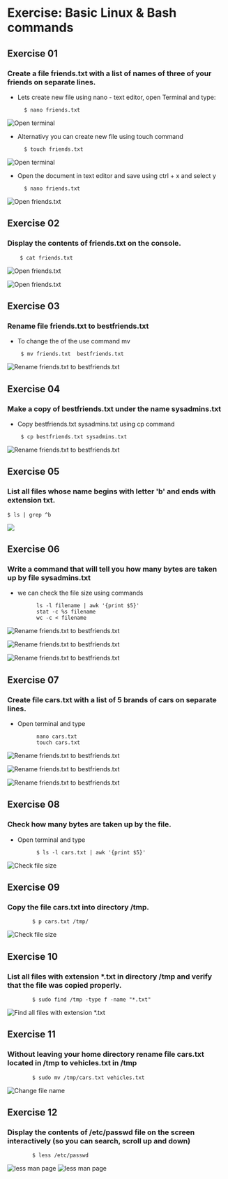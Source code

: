 
# Exercise: Basic Linux & Bash commands 

## Exercise 01

### Create a file friends.txt with a list of names of three of your friends on separate lines. 

* Lets create new file using nano - text editor, open Terminal and type:

        $ nano friends.txt
![Open terminal](images/1.png)

* Alternativy you can create new file using touch command

		$ touch friends.txt

![Open terminal](images/2.png)


* Open the document in text editor and save using ctrl + x and select y

		$ nano friends.txt

![Open friends.txt ](images/3.png)

## Exercise 02
### Display the contents of friends.txt on the console. 

		$ cat friends.txt

![Open friends.txt ](images/4.png)

![Open friends.txt ](images/5.png)


## Exercise 03 
### Rename file friends.txt to bestfriends.txt 

 * To change the of the use command mv
 
 	
        $ mv friends.txt  bestfriends.txt 

 
![Rename friends.txt  to bestfriends.txt ](images/6.png)

 

## Exercise 04 
### Make a copy of bestfriends.txt under the name sysadmins.txt

 * Copy bestfriends.txt sysadmins.txt using cp command
 
 	
        $ cp bestfriends.txt sysadmins.txt

 
![Rename friends.txt  to bestfriends.txt ](images/7.png)

## Exercise 05

### List all files whose name begins with letter 'b' and ends with extension txt. 

    $ ls | grep ^b


 ![](images/11.png)

## Exercise 06

###  Write a command that will tell you how many bytes are taken up by file sysadmins.txt 

* we can check the file size using commands 
 
 		    ls -l filename | awk '{print $5}'
            stat -c %s filename
            wc -c < filename



![Rename friends.txt  to bestfriends.txt ](images/9-2.png)

![Rename friends.txt  to bestfriends.txt ](images/9-3.png)

![Rename friends.txt  to bestfriends.txt ](images/9-1.png)


## Exercise 07

###  Create file cars.txt with a list of 5 brands of cars on separate lines. 

* Open terminal and type
 
            nano cars.txt
            touch cars.txt



![Rename friends.txt  to bestfriends.txt ](images/10-1.png)

![Rename friends.txt  to bestfriends.txt ](images/10-2.png)

![Rename friends.txt  to bestfriends.txt ](images/10-3.png)



## Exercise 08

###  Check how many bytes are taken up by the file. 

* Open terminal and type
 
            $ ls -l cars.txt | awk '{print $5}'
             

![Check file size ](images/12.png)

 
 
 ## Exercise 09

###  Copy the file cars.txt into directory /tmp. 

 
            $ p cars.txt /tmp/
             

![Check file size ](images/13.png)
 

  ## Exercise 10

###  List all files with extension *.txt in directory /tmp and verify that the file was copied properly. 

 
            $ sudo find /tmp -type f -name "*.txt"
             

![Find all files with extension *.txt ](images/14.png)



  ## Exercise 11

###  Without leaving your home directory rename file cars.txt located in /tmp to vehicles.txt in /tmp 

 
            $ sudo mv /tmp/cars.txt vehicles.txt
             

![Change file name](images/15.png)
 

 ## Exercise 12

###  Display the contents of /etc/passwd file on the screen interactively (so you can search, scroll up and down) 

 
            $ less /etc/passwd
             

![less man page ](images/16.png)
![less man page ](images/17.png)

 